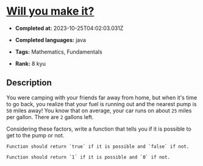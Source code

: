 # [Will you make it?](https://www.codewars.com/kata/5861d28f124b35723e00005e)

- **Completed at:** 2023-10-25T04:02:03.031Z

- **Completed languages:** java

- **Tags:** Mathematics, Fundamentals

- **Rank:** 8 kyu

## Description

You were camping with your friends far away from home, but when it's time to go back, you realize that your fuel is running out and the nearest pump is `50` miles away! You know that on average, your car runs on about `25` miles per gallon. There are `2` gallons left. 

Considering these factors, write a function that tells you if it is possible to get to the pump or not.

```if-not:prolog,nasm,cobol
Function should return `true` if it is possible and `false` if not.
```

```if:prolog,nasm,cobol
Function should return `1` if it is possible and `0` if not.
```

